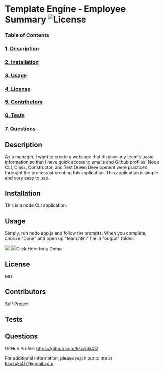 # Template Engine - Employee Summary ![License](https://img.shields.io/badge/License-MIT-blue)

  ### Table of Contents
  ### [1. Description](#Description)
  ### [2. Installation](##Installation)
  ### [3. Usage](##Usage)
  ### [4. License](#License)
  ### [5. Contributors](##Contributors)
  ### [6. Tests](##Tests)
  ### [7. Questions](##Questions)

  ## Description
  As a manager, I want to create a webpage that displays my team's basic information so that I have quick access to emails and Github profiles.   Node CLI, Class, Constructor, and Test Driven Development were practiced throught the process of creating this application. This application is simple and very easy to use.
  

  ## Installation 
  This is a node CLI application.

  ## Usage
  Simply, run node app.js and follow the prompts. When you complete, choose "Done" and open up "team.html" file in "output" folder. 

  <img src="/Develop/templateEngineDemo.gif">
  <img src="/Develop/templateEngineScreenShot.png>
 
  [Click Here for a Demo](https://drive.google.com/file/d/16QAXXUXBgAWe0pe8n91Ef8ciJ_EoxPZy/view)

  ## License
  MIT

  ## Contributors
   Self Project

  ## Tests
  

  ## Questions
  GitHub Profile: https://github.com/ksuzuki417

  For additional information, please reach out to me at ksuzuki417@gmail.com.
